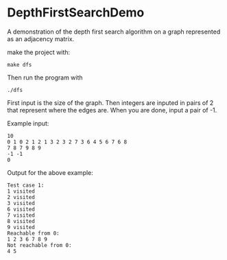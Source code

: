 # DepthFirstSearchDemo
A demonstration of the depth first search algorithm on a graph represented as an adjacency matrix.

make the project with:

```
make dfs
```
Then run the program with

```
./dfs
```

First input is the size of the graph. Then integers are inputed in pairs of 2 that represent where the edges are. When you are done, input
a pair of -1.

Example input:

```
10
0 1 0 2 1 2 1 3 2 3 2 7 3 6 4 5 6 7 6 8
7 8 7 9 8 9
-1 -1
0
```

Output for the above example: 

```
Test case 1:
1 visited
2 visited
3 visited
6 visited
7 visited
8 visited
9 visited
Reachable from 0:
1 2 3 6 7 8 9 
Not reachable from 0:
4 5 
```
